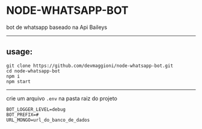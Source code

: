 
# NODE-WHATSAPP-BOT
bot de whatsapp baseado na Api Baileys

---

## usage:
```
git clone https://github.com/devmaggioni/node-whatsapp-bot.git
cd node-whatsapp-bot
npm i
npm start
```

---

crie um arquivo `.env` na pasta raiz do projeto
```
BOT_LOGGER_LEVEL=debug
BOT_PREFIX=#
URL_MONGO=url_do_banco_de_dados
```